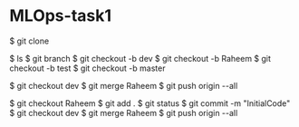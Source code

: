 # MLOps-task1

$ git clone 

$ ls
$ git branch
$ git checkout -b dev
$ git checkout -b Raheem
$ git checkout -b test
$ git checkout -b master

$ git checkout dev
$ git merge Raheem
$ git push origin --all

$ git checkout Raheem
$ git add .
$ git status
$ git commit -m "InitialCode"
$ git checkout dev
$ git merge Raheem
$ git push origin --all



